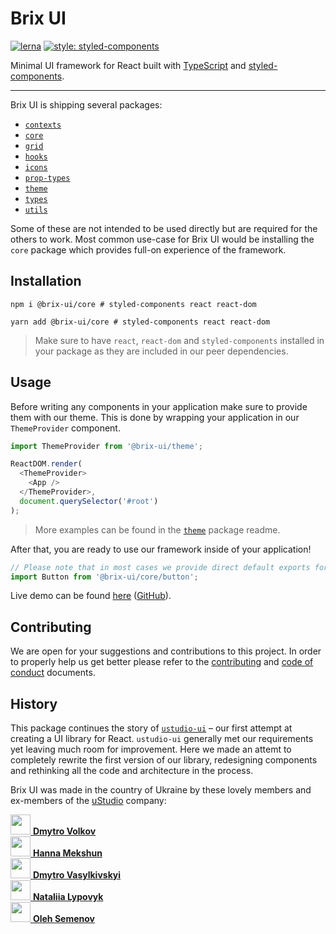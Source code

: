 # Brix UI

[![lerna](https://img.shields.io/badge/maintained%20with-lerna-cc00ff.svg)](https://lerna.js.org/)
[![style: styled-components](https://img.shields.io/badge/style-%F0%9F%92%85%20styled--components-orange.svg?colorB=daa357&colorA=db748e)](https://github.com/styled-components/styled-components)

Minimal UI framework for React built with [TypeScript](https://github.com/microsoft/TypeScript) and [styled-components](https://github.com/styled-components/styled-components).

---

Brix UI is shipping several packages:

- [`contexts`](packages/contexts/README.md)
- [`core`](packages/core/README.md)
- [`grid`](packages/grid/README.md)
- [`hooks`](packages/hooks/README.md)
- [`icons`](packages/icons/README.md)
- [`prop-types`](packages/prop-types/README.md)
- [`theme`](packages/theme/README.md)
- [`types`](packages/types/README.md)
- [`utils`](packages/utils/README.md)

Some of these are not intended to be used directly but are required for the others to work.
Most common use-case for Brix UI would be installing the `core` package which provides full-on experience of the framework.

## Installation

```shell script
npm i @brix-ui/core # styled-components react react-dom
```

```shell script
yarn add @brix-ui/core # styled-components react react-dom
```

> Make sure to have `react`, `react-dom` and `styled-components` installed in your package as they are included in our peer dependencies.

## Usage

Before writing any components in your application make sure to provide them with our theme.
This is done by wrapping your application in our `ThemeProvider` component.

```typescript jsx
import ThemeProvider from '@brix-ui/theme';

ReactDOM.render(
  <ThemeProvider>
    <App />
  </ThemeProvider>,
  document.querySelector('#root')
);
```

> More examples can be found in the [`theme`](packages/theme/README.md) package readme.

After that, you are ready to use our framework inside of your application!

```typescript jsx
// Please note that in most cases we provide direct default exports for better tree-shaking support.
import Button from '@brix-ui/core/button';
```

Live demo can be found [here](https://brix-ui-showcase.vercel.app/) ([GitHub](https://github.com/drizzer14/brix-ui-showcase)).

## Contributing

We are open for your suggestions and contributions to this project. In order to properly help us get better
please refer to the [contributing](CONTRIBUTING.md) and [code of conduct](CODE_OF_CONDUCT.md) documents.

## History

This package continues the story of [`ustudio-ui`](https://github.com/uStudioCompany/ustudio-ui) – our first attempt at creating a UI library for React.
`ustudio-ui` generally met our requirements yet leaving much room for improvement.
Here we made an attemt to completely rewrite the first version of our library, redesigning components and rethinking
all the code and architecture in the process.

Brix UI was made in the country of Ukraine by these lovely members and ex-members
of the [uStudio](https://github.com/uStudioCompany) company:

<div>
    <div>
        <a href="https://github.com/mrrotberry" target="_blank">
            <img src="https://avatars1.githubusercontent.com/u/29091197?s=460&u=97519abf2b9d620bd4d534a5c843dc1910efcbbf&v=4" width="32" />
            <strong>Dmytro Volkov</strong>
        </a>
    </div>
    <div>
        <a href="https://github.com/annisokay97" target="_blank">
            <img src="https://avatars3.githubusercontent.com/u/23137619?s=460&v=4" width="32" />
            <strong>Hanna Mekshun</strong>
        </a>
    </div>
    <div>
        <a href="https://github.com/drizzer14" target="_blank">
            <img src="https://avatars0.githubusercontent.com/u/1790097?s=460&u=b8a51c672422bb0e3b2b922be3bb87bbd197d1fa&v=4" width="32" />
            <strong>Dmytro Vasylkivskyi</strong>
        </a>
    </div> 
   <div>
        <a href="https://github.com/natalia-lypovyk" target="_blank">
            <img src="https://avatars1.githubusercontent.com/u/58652925?s=460&v=4" width="32" />
            <strong>Nataliia Lypovyk</strong>
        </a>
    </div>   
    <div>
        <a href="https://github.com/semenov-ol" target="_blank">
            <img src="https://avatars3.githubusercontent.com/u/56276169?s=460&v=4" width="32" />
            <strong>Oleh Semenov</strong>
        </a>
    </div>
</div>
